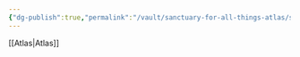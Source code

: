 ```yaml
---
{"dg-publish":true,"permalink":"/vault/sanctuary-for-all-things-atlas/shape-atlas-in-audio/atlas/","tags":["AI","ChatGPT","NLP","Tagging","AI","ChatGPT","NLP","Tagging"],"updated":"2025-04-06T19:01:03.560+01:00"}
---
```



[[Atlas\|Atlas]]
